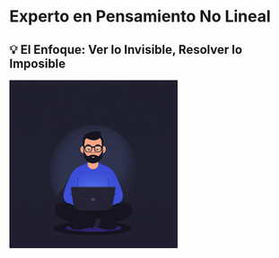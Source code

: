 # Experto en Pensamiento No Lineal
## 💡 El Enfoque: Ver lo Invisible, Resolver lo Imposible

<img src="images/imagenPersona.gif" alt="Imagen1" width="300" />
